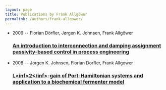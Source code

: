 ```yaml
---
layout: page
title: Publications by Frank Allgöwer
permalink: /authors/frank-allgower/
---
```


<ul class="post-list">
<li><span class='post-meta'>2009 -- Florian Dörfler, Jørgen K. Johnsen, Frank Allgöwer</span><h3><a class='post-link' href='../../an-introduction-to-interconnection-and-damping-assignment-passivity-based-control-in-process-engineering'>An introduction to interconnection and damping assignment passivity-based control in process engineering</a></h3></li>
<li><span class='post-meta'>2008 -- Jorgen K. Johnsen, Florian Dorfler, Frank Allgower</span><h3><a class='post-link' href='../../l-lt-inf-gt-2-lt-inf-gt-gain-of-port-hamiltonian-systems-and-application-to-a-biochemical-fermenter-model'>L&lt;inf&gt;2&lt;/inf&gt;-gain of Port-Hamiltonian systems and application to a biochemical fermenter model</a></h3></li>

</ul>
